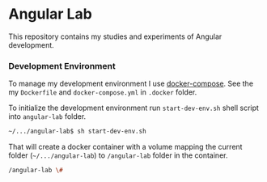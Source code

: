 # Angular Lab

This repository contains my studies and experiments of Angular development.

### Development Environment

To manage my development environment I use [docker-compose](https://docs.docker.com/compose).
See the my `Dockerfile` and `docker-compose.yml` in `.docker` folder.

To initialize the development environment run `start-dev-env.sh` shell script into 
`angular-lab` folder.

``` sh
~/.../angular-lab$ sh start-dev-env.sh
```

That will create a docker container with a volume mapping the current folder 
(`~/.../angular-lab`) to `/angular-lab` folder in the container.

``` sh
/angular-lab \# 
```
